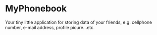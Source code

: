# MyPhonebook
Your tiny little application for storing data of your friends, e.g. cellphone number, e-mail address, profile picure...etc.
